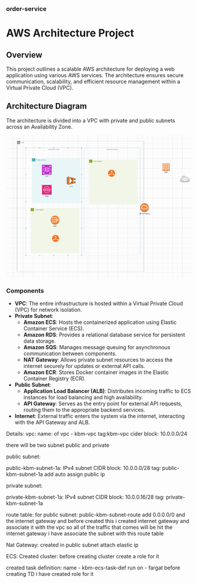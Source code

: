 ### order-service
# AWS Architecture Project

## Overview
This project outlines a scalable AWS architecture for deploying a web application using various AWS services. The architecture ensures secure communication, scalability, and efficient resource management within a Virtual Private Cloud (VPC).

## Architecture Diagram
The architecture is divided into a VPC with private and public subnets across an Availability Zone.

![Alt](./kbm-arc.png)

### Components
- **VPC**: The entire infrastructure is hosted within a Virtual Private Cloud (VPC) for network isolation.
- **Private Subnet**:
  - **Amazon ECS**: Hosts the containerized application using Elastic Container Service (ECS).
  - **Amazon RDS**: Provides a relational database service for persistent data storage.
  - **Amazon SQS**: Manages message queuing for asynchronous communication between components.
  - **NAT Gateway**: Allows private subnet resources to access the internet securely for updates or external API calls.
  - **Amazon ECR**: Stores Docker container images in the Elastic Container Registry (ECR).
- **Public Subnet**:
  - **Application Load Balancer (ALB)**: Distributes incoming traffic to ECS instances for load balancing and high availability.
  - **API Gateway**: Serves as the entry point for external API requests, routing them to the appropriate backend services.
- **Internet**: External traffic enters the system via the internet, interacting with the API Gateway and ALB.

Details:
vpc:
name: of vpc - kbm-vpc
tag:kbm-vpc
cider block: 10.0.0.0/24

there will be two subnet public and private

public subnet:

public-kbm-subnet-1a:
IPv4 subnet CIDR block: 10.0.0.0/28
tag: public-kbm-subnet-1a
add auto assign public ip


private subnet:

private-kbm-subnet-1a:
IPv4 subnet CIDR block: 10.0.0.16/28
tag: private-kbm-subnet-1a

route table:
for public subnet:
public-kbm-subnet-route
add 0.0.0.0/0 and the internet gateway
and before created this i created internet gateway and associate it with the vpc
so all of the traffic that comes will be hit the internet gateway 
i have associate the subnet with this route table

Nat Gateway:
created in public subnet 
attach elastic ip 

ECS:
Created cluster:
before creating cluster create a role for it

created task definition:
name - kbm-ecs-task-def
run on - fargat
before creating TD i have created role for it

